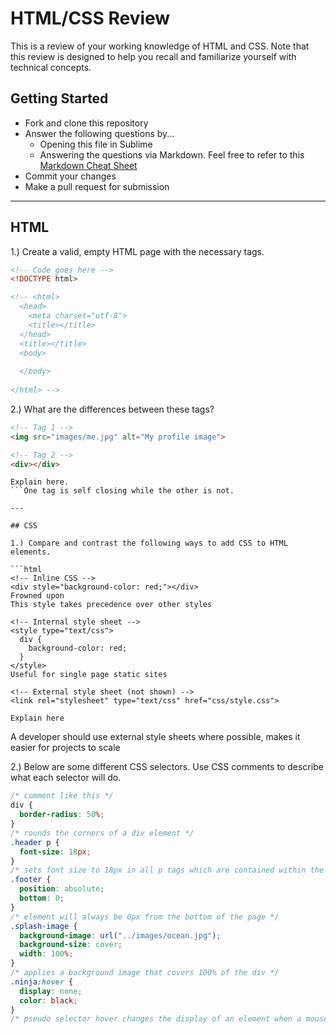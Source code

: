 # HTML/CSS Review

This is a review of your working knowledge of HTML and CSS. Note that this review is designed to help you recall and familiarize yourself with technical concepts.

## Getting Started

* Fork and clone this repository
* Answer the following questions by...
  * Opening this file in Sublime
  * Answering the questions via Markdown. Feel free to refer to this [Markdown Cheat Sheet](https://github.com/adam-p/markdown-here/wiki/Markdown-Cheatsheet)
* Commit your changes
* Make a pull request for submission

---

## HTML

1.) Create a valid, empty HTML page with the necessary tags.

```html
<!-- Code goes here -->
<!DOCTYPE html>

<!-- <html>
  <head>
    <meta charset="utf-8">
    <title></title>
  </head>
  <title></title>
  <body>
    
  </body>
  
</html> -->
```

2.) What are the differences between these tags?

```html
<!-- Tag 1 -->
<img src="images/me.jpg" alt="My profile image">

<!-- Tag 2 -->
<div></div>
```

```
Explain here.
```One tag is self closing while the other is not.

---

## CSS

1.) Compare and contrast the following ways to add CSS to HTML elements.

```html
<!-- Inline CSS -->
<div style="background-color: red;"></div>
Frowned upon
This style takes precedence over other styles

<!-- Internal style sheet -->
<style type="text/css">
  div {
    background-color: red;
  }
</style>
Useful for single page static sites

<!-- External style sheet (not shown) -->
<link rel="stylesheet" type="text/css" href="css/style.css">
```

```
Explain here
```
A developer should use external style sheets where possible, makes it easier for projects to scale

2.) Below are some different CSS selectors. Use CSS comments to describe what each selector will do.

```css
/* comment like this */
div {
  border-radius: 50%;
}
/* rounds the corners of a div element */
.header p {
  font-size: 18px;
}
/* sets font size to 18px in all p tags which are contained within the .header class */
.footer {
  position: absolute;
  bottom: 0;
}
/* element will always be 0px from the bottom of the page */
.splash-image {
  background-image: url("../images/ocean.jpg");
  background-size: cover;
  width: 100%;
}
/* applies a background image that covers 100% of the div */
.ninja:hover {
  display: none;
  color: black;
}
/* pseudo selector hover changes the display of an element when a mouse is hovering over it */
